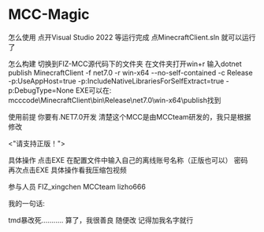 # MCC-Magic
怎么使用
点开Visual Studio 2022 等运行完成 点MinecraftClient.sln 就可以运行了

怎么构建
切换到FIZ-MCC源代码下的文件夹 在文件夹打开win+r 输入dotnet publish MinecraftClient -f net7.0 -r win-x64 --no-self-contained -c Release -p:UseAppHost=true -p:IncludeNativeLibrariesForSelfExtract=true -p:DebugType=None EXE可以在: mcccode\MinecraftClient\bin\Release\net7.0\win-x64\publish找到

使用前提
你要有.NET7.0开发 清楚这个MCC是由MCCteam研发的，我只是根据修改

<"请支持正版！">

具体操作
点击EXE 在配置文件中输入自己的离线账号名称（正版也可以） 密码 再次点击EXE 具体操作看我压缩包视频

参与人员
FIZ_xingchen MCCteam lizho666

我的一句话:

tmd暴改死........... 算了，我很善良 随便改 记得加我名字就行
